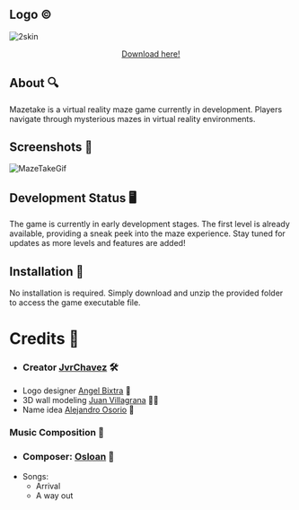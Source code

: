 ## Logo :copyright:
![2skin](https://github.com/JvrChavez/Mazetake/assets/60673259/2a69581b-358c-4399-84bb-3115ab6460ba)
<p align="center" >
  <a href="https://github.com/JvrChavez/Mazetake/releases/latest">Download here!</a><br>
</p>

## About :mag:
Mazetake is a virtual reality maze game currently in development. Players navigate through mysterious mazes in virtual reality environments.

## Screenshots :camera_flash:
![MazeTakeGif](https://github.com/JvrChavez/Mazetake/assets/60673259/efd7f24f-702a-4253-850b-ff24352c0aa8)

## Development Status :desktop_computer:
The game is currently in early development stages. The first level is already available, providing a sneak peek into the maze experience. Stay tuned for updates as more levels and features are added!

## Installation :floppy_disk:
No installation is required. Simply download and unzip the provided folder to access the game executable file.

# Credits :page_facing_up:
- ### Creator [JvrChavez](https://www.linkedin.com/in/jvrchavez/) :hammer_and_wrench:
- Logo designer [Angel Bixtra](https://www.instagram.com/angelbixtra) :art:
- 3D wall modeling [Juan Villagrana](https://www.linkedin.com/in/juan-villagrana-44222b231/) :construction_worker_man:
- Name idea [Alejandro Osorio](https://www.linkedin.com/in/alejandro-osorio-b603011ba/) :brain:
### Music Composition :musical_note:
- ### Composer: [Osloan](https://www.instagram.com/osloan.gif) :musical_keyboard:
- Songs:
   - Arrival
   - A way out
